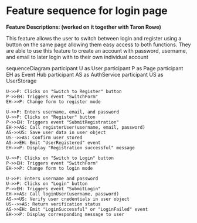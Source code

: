 # Feature sequence for login page

**Feature Descriptions: (worked on it together with Taron Rowe)**

This feature allows the user to switch between login and register using a button on the same page allowing them easy access to both functions. They are able to use this feature to create an account with password, username, and email to later login with to their own individual account

sequenceDiagram
    participant U as User
    participant P as Page
    participant EH as Event Hub
    participant AS as AuthService
    participant US as UserStorage

    U->>P: Clicks on "Switch to Register" button
    P->>EH: Triggers event "SwitchForm"
    EH->>P: Change form to register mode

    U->>P: Enters username, email, and password
    U->>P: Clicks on "Register" button
    P->>EH: Triggers event "SubmitRegistration"
    EH->>AS: Call registerUser(username, email, password)
    AS->>US: Save user data in user object
    US-->>AS: Confirm user stored
    AS->>EH: Emit "UserRegistered" event
    EH->>P: Display "Registration successful" message

    U->>P: Clicks on "Switch to Login" button
    P->>EH: Triggers event "SwitchForm"
    EH->>P: Change form to login mode

    U->>P: Enters username and password
    U->>P: Clicks on "Login" button
    P->>EH: Triggers event "SubmitLogin"
    EH->>AS: Call loginUser(username, password)
    AS->>US: Verify user credentials in user object
    US-->>AS: Return verification status
    AS->>EH: Emit "LoginSuccessful" or "LoginFailed" event
    EH->>P: Display corresponding message to user

